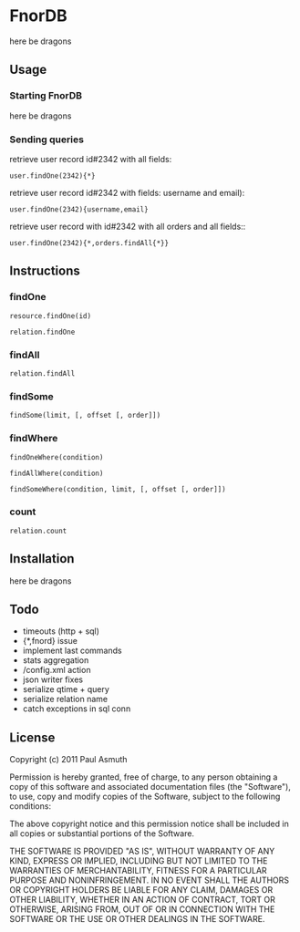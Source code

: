 FnorDB
======

here be dragons


Usage
-----

### Starting FnorDB

here be dragons

### Sending queries

retrieve user record id#2342 with all fields:

    user.findOne(2342){*}

retrieve user record id#2342 with fields: username and email):


    user.findOne(2342){username,email}

retrieve user record with id#2342 with all orders and all fields::

    user.findOne(2342){*,orders.findAll{*}}


Instructions
------------

### findOne

    resource.findOne(id)

    relation.findOne



### findAll

    relation.findAll


### findSome

    findSome(limit, [, offset [, order]])


### findWhere

    findOneWhere(condition)

    findAllWhere(condition)

    findSomeWhere(condition, limit, [, offset [, order]])


### count

    relation.count



Installation
------------

here be dragons


Todo
----

+ timeouts (http + sql)
+ {*,fnord} issue
+ implement last commands
+ stats aggregation
+ /config.xml action
+ json writer fixes
+ serialize qtime + query
+ serialize relation name
+ catch exceptions in sql conn



License
-------

Copyright (c) 2011 Paul Asmuth

Permission is hereby granted, free of charge, to any person obtaining
a copy of this software and associated documentation files (the
"Software"), to use, copy and modify copies of the Software, subject 
to the following conditions:

The above copyright notice and this permission notice shall be
included in all copies or substantial portions of the Software.

THE SOFTWARE IS PROVIDED "AS IS", WITHOUT WARRANTY OF ANY KIND,
EXPRESS OR IMPLIED, INCLUDING BUT NOT LIMITED TO THE WARRANTIES OF
MERCHANTABILITY, FITNESS FOR A PARTICULAR PURPOSE AND
NONINFRINGEMENT. IN NO EVENT SHALL THE AUTHORS OR COPYRIGHT HOLDERS BE
LIABLE FOR ANY CLAIM, DAMAGES OR OTHER LIABILITY, WHETHER IN AN ACTION
OF CONTRACT, TORT OR OTHERWISE, ARISING FROM, OUT OF OR IN CONNECTION
WITH THE SOFTWARE OR THE USE OR OTHER DEALINGS IN THE SOFTWARE.


